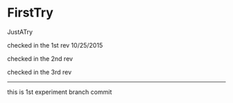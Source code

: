 # FirstTry
JustATry

checked in the 1st rev 10/25/2015

checked in the 2nd rev

checked in the 3rd rev

---------------------------------------------

this is 1st experiment branch commit


